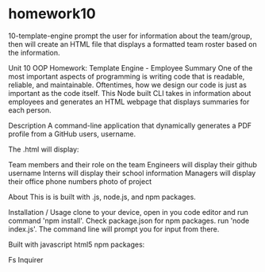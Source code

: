 # homework10
10-template-engine
prompt the user for information about the team/group, then will create an HTML file that displays a formatted team roster based on the information.

Unit 10 OOP Homework: Template Engine - Employee Summary
One of the most important aspects of programming is writing code that is readable, reliable, and maintainable. Oftentimes, how we design our code is just as important as the code itself. This Node built CLI takes in information about employees and generates an HTML webpage that displays summaries for each person.

Description
A command-line application that dynamically generates a PDF profile from a GitHub users, username.

The .html will display:

Team members and their role on the team
Engineers will display their github username
Interns will display their school information
Managers will display their office phone numbers
photo of project

About
This is is built with .js, node.js, and npm packages.

Installation / Usage
clone to your device, open in you code editor and run command 'npm install'. Check package.json for npm packages. run 'node index.js'. The command line will prompt you for input from there.

Built with
javascript
html5
npm packages:

Fs
Inquirer